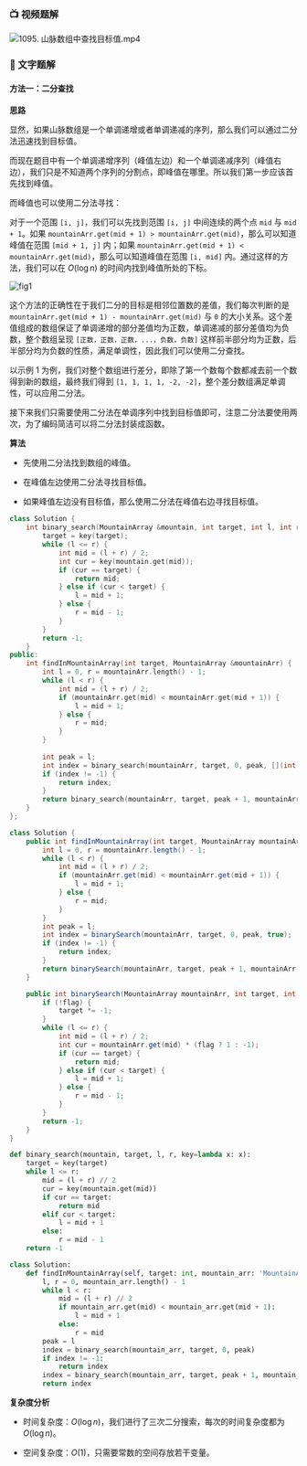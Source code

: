 ### 📺 视频题解

![1095. 山脉数组中查找目标值.mp4](d7e78ecf-4b0a-458e-a6d6-cb95008ab63e)

### 📖 文字题解
#### 方法一：二分查找

**思路**

显然，如果山脉数组是一个单调递增或者单调递减的序列，那么我们可以通过二分法迅速找到目标值。

而现在题目中有一个单调递增序列（峰值左边）和一个单调递减序列（峰值右边），我们只是不知道两个序列的分割点，即峰值在哪里。所以我们第一步应该首先找到峰值。

而峰值也可以使用二分法寻找：

对于一个范围 `[i, j]`，我们可以先找到范围 `[i, j]` 中间连续的两个点 `mid` 与 `mid + 1`。如果 `mountainArr.get(mid + 1) > mountainArr.get(mid)`，那么可以知道峰值在范围 `[mid + 1, j]` 内；如果 `mountainArr.get(mid + 1) < mountainArr.get(mid)`，那么可以知道峰值在范围 `[i, mid]` 内。通过这样的方法，我们可以在 $O(\log n)$ 的时间内找到峰值所处的下标。

![fig1](https://assets.leetcode-cn.com/solution-static/1095/1095_fig1.png)

这个方法的正确性在于我们二分的目标是相邻位置数的差值，我们每次判断的是 `mountainArr.get(mid + 1) - mountainArr.get(mid)` 与 `0` 的大小关系。这个差值组成的数组保证了单调递增的部分差值均为正数，单调递减的部分差值均为负数，整个数组呈现 `[正数，正数，正数，...，负数，负数]` 这样前半部分均为正数，后半部分均为负数的性质，满足单调性，因此我们可以使用二分查找。

以示例 1 为例，我们对整个数组进行差分，即除了第一个数每个数都减去前一个数得到新的数组，最终我们得到 `[1, 1, 1, 1, -2, -2]`，整个差分数组满足单调性，可以应用二分法。

接下来我们只需要使用二分法在单调序列中找到目标值即可，注意二分法要使用两次，为了编码简洁可以将二分法封装成函数。

**算法**

- 先使用二分法找到数组的峰值。

- 在峰值左边使用二分法寻找目标值。

- 如果峰值左边没有目标值，那么使用二分法在峰值右边寻找目标值。

```C++ [sol1-C++]
class Solution {
    int binary_search(MountainArray &mountain, int target, int l, int r, int key(int)) {
        target = key(target);
        while (l <= r) {
            int mid = (l + r) / 2;
            int cur = key(mountain.get(mid));
            if (cur == target) {
                return mid;
            } else if (cur < target) {
                l = mid + 1;
            } else {
                r = mid - 1;
            }
        }
        return -1;
    }
public:
    int findInMountainArray(int target, MountainArray &mountainArr) {
        int l = 0, r = mountainArr.length() - 1;
        while (l < r) {
            int mid = (l + r) / 2;
            if (mountainArr.get(mid) < mountainArr.get(mid + 1)) {
                l = mid + 1;
            } else {
                r = mid;
            }
        }
        
        int peak = l;
        int index = binary_search(mountainArr, target, 0, peak, [](int x) -> int{return x;});
        if (index != -1) {
            return index;
        }
        return binary_search(mountainArr, target, peak + 1, mountainArr.length() - 1, [](int x) -> int{return -x;});
    }
};
```
```Java [sol1-Java]
class Solution {
    public int findInMountainArray(int target, MountainArray mountainArr) {
        int l = 0, r = mountainArr.length() - 1;
        while (l < r) {
            int mid = (l + r) / 2;
            if (mountainArr.get(mid) < mountainArr.get(mid + 1)) {
                l = mid + 1;
            } else {
                r = mid;
            }
        }
        int peak = l;
        int index = binarySearch(mountainArr, target, 0, peak, true);
        if (index != -1) {
            return index;
        }
        return binarySearch(mountainArr, target, peak + 1, mountainArr.length() - 1, false);
    }

    public int binarySearch(MountainArray mountainArr, int target, int l, int r, boolean flag) {
        if (!flag) {
            target *= -1;
        }
        while (l <= r) {
            int mid = (l + r) / 2;
            int cur = mountainArr.get(mid) * (flag ? 1 : -1);
            if (cur == target) {
                return mid;
            } else if (cur < target) {
                l = mid + 1;
            } else {
                r = mid - 1;
            }
        }
        return -1;
    }
}
```
```Python [sol1-Python3]
def binary_search(mountain, target, l, r, key=lambda x: x):
    target = key(target)
    while l <= r:
        mid = (l + r) // 2
        cur = key(mountain.get(mid))
        if cur == target:
            return mid
        elif cur < target:
            l = mid + 1
        else:
            r = mid - 1
    return -1

class Solution:
    def findInMountainArray(self, target: int, mountain_arr: 'MountainArray') -> int:
        l, r = 0, mountain_arr.length() - 1
        while l < r:
            mid = (l + r) // 2
            if mountain_arr.get(mid) < mountain_arr.get(mid + 1):
                l = mid + 1
            else:
                r = mid
        peak = l
        index = binary_search(mountain_arr, target, 0, peak)
        if index != -1:
            return index
        index = binary_search(mountain_arr, target, peak + 1, mountain_arr.length() - 1, lambda x: -x)
        return index
```

**复杂度分析**

- 时间复杂度：$O(\log n)$，我们进行了三次二分搜索，每次的时间复杂度都为 $O(\log n)$。

- 空间复杂度：$O(1)$，只需要常数的空间存放若干变量。